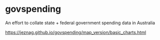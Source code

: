 # govspending
An effort to collate state + federal government spending data in Australia

https://jeznag.github.io/govspending/map_version/basic_charts.html
